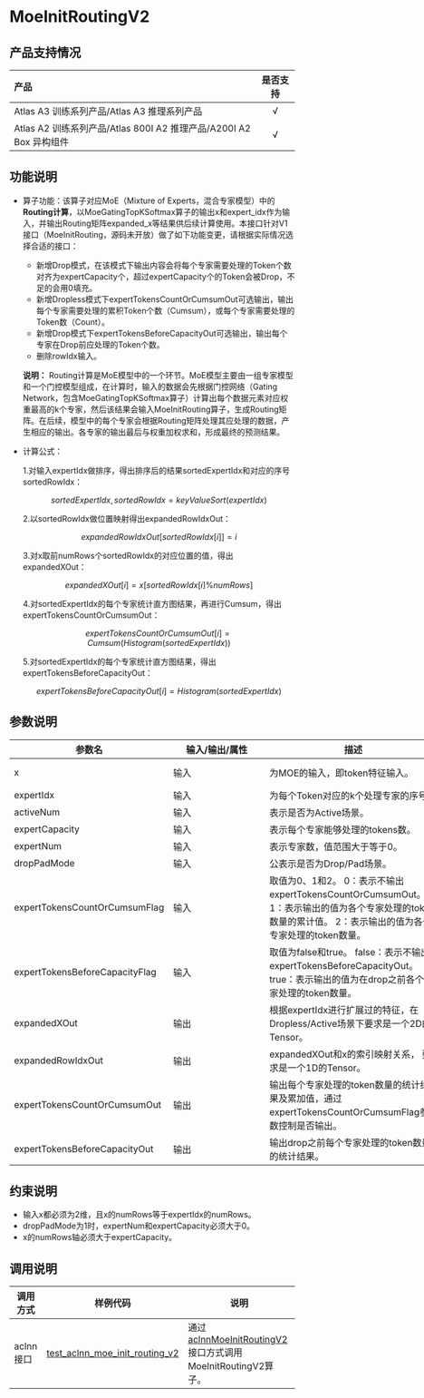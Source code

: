 # MoeInitRoutingV2

## 产品支持情况

|产品             |  是否支持  |
|:-------------------------|:----------:|
|  <term>Atlas A3 训练系列产品/Atlas A3 推理系列产品</term>   |     √    |
|  <term>Atlas A2 训练系列产品/Atlas 800I A2 推理产品/A200I A2 Box 异构组件</term>     |     √    |

## 功能说明

- 算子功能：该算子对应MoE（Mixture of Experts，混合专家模型）中的**Routing计算**，以MoeGatingTopKSoftmax算子的输出x和expert_idx作为输入，并输出Routing矩阵expanded_x等结果供后续计算使用。本接口针对V1接口（MoeInitRouting，源码未开放）做了如下功能变更，请根据实际情况选择合适的接口：

    - 新增Drop模式，在该模式下输出内容会将每个专家需要处理的Token个数对齐为expertCapacity个，超过expertCapacity个的Token会被Drop，不足的会用0填充。
    - 新增Dropless模式下expertTokensCountOrCumsumOut可选输出，输出每个专家需要处理的累积Token个数（Cumsum），或每个专家需要处理的Token数（Count）。
    - 新增Drop模式下expertTokensBeforeCapacityOut可选输出，输出每个专家在Drop前应处理的Token个数。
    - 删除rowIdx输入。

    **说明：**
    Routing计算是MoE模型中的一个环节。MoE模型主要由一组专家模型和一个门控模型组成，在计算时，输入的数据会先根据门控网络（Gating Network，包含MoeGatingTopKSoftmax算子）计算出每个数据元素对应权重最高的k个专家，然后该结果会输入MoeInitRouting算子，生成Routing矩阵。在后续，模型中的每个专家会根据Routing矩阵处理其应处理的数据，产生相应的输出。各专家的输出最后与权重加权求和，形成最终的预测结果。

- 计算公式：  

    1.对输入expertIdx做排序，得出排序后的结果sortedExpertIdx和对应的序号sortedRowIdx：
    
    $$
    sortedExpertIdx, sortedRowIdx=keyValueSort(expertIdx)
    $$

    2.以sortedRowIdx做位置映射得出expandedRowIdxOut：
    
    $$
    expandedRowIdxOut[sortedRowIdx[i]]=i
    $$
    
    3.对x取前numRows个sortedRowIdx的对应位置的值，得出expandedXOut：
    
    $$
    expandedXOut[i]=x[sortedRowIdx[i]\%numRows]
    $$
    
    4.对sortedExpertIdx的每个专家统计直方图结果，再进行Cumsum，得出expertTokensCountOrCumsumOut：
    
    $$
    expertTokensCountOrCumsumOut[i]=Cumsum(Histogram(sortedExpertIdx))
    $$
    
    5.对sortedExpertIdx的每个专家统计直方图结果，得出expertTokensBeforeCapacityOut：
    
    $$
    expertTokensBeforeCapacityOut[i]=Histogram(sortedExpertIdx)
    $$
## 参数说明

<table style="undefined;table-layout: fixed; width: 1576px"><colgroup>
  <col style="width: 170px">
  <col style="width: 170px">
  <col style="width: 312px">
  <col style="width: 213px">
  <col style="width: 100px">
  </colgroup>
  <thead>
    <tr>
      <th>参数名</th>
      <th>输入/输出/属性</th>
      <th>描述</th>
      <th>数据类型</th>
      <th>数据格式</th>
    </tr></thead>
  <tbody>
    <tr>
      <td>x</td>
      <td>输入</td>
      <td>为MOE的输入，即token特征输入。</td>
      <td>FLOAT16、BFLOAT16、FLOAT32</td>
      <td>ND</td>
    </tr>
    <tr>
      <td>expertIdx</td>
      <td>输入</td>
      <td>为每个Token对应的k个处理专家的序号。</td>
      <td>INT32</td>
      <td>ND</td>
    </tr>
    <tr>
      <td>activeNum</td>
      <td>输入</td>
      <td>表示是否为Active场景。</td>
      <td>INT64</td>
      <td>-</td>
    </tr>
    <tr>
      <td>expertCapacity</td>
      <td>输入</td>
      <td>表示每个专家能够处理的tokens数。</td>
      <td>INT64</td>
      <td>-</td>
    </tr>
    <tr>
      <td>expertNum</td>
      <td>输入</td>
      <td>表示专家数，值范围大于等于0。</td>
      <td>INT64</td>
      <td>-</td>
    </tr>
    <tr>
      <td>dropPadMode</td>
      <td>输入</td>
      <td>公表示是否为Drop/Pad场景。</td>
      <td>INT64</td>
      <td>-</td>
    </tr>
    <tr>
      <td>expertTokensCountOrCumsumFlag</td>
      <td>输入</td>
      <td>取值为0、1和2。
        0：表示不输出expertTokensCountOrCumsumOut。
        1：表示输出的值为各个专家处理的token数量的累计值。
        2：表示输出的值为各个专家处理的token数量。</td>
      <td>INT64</td>
      <td>-</td>
    </tr>
    <tr>
      <td>expertTokensBeforeCapacityFlag</td>
      <td>输入</td>
      <td>取值为false和true。
        false：表示不输出expertTokensBeforeCapacityOut。
        true：表示输出的值为在drop之前各个专家处理的token数量。</td>
      <td>BOOL</td>
      <td>-</td>
    </tr>
    <tr>
      <td>expandedXOut</td>
      <td>输出</td>
      <td>根据expertIdx进行扩展过的特征，在Dropless/Active场景下要求是一个2D的Tensor。</td>
      <td>FLOAT16、BFLOAT16、FLOAT32</td>
      <td>ND</td>
    </tr>
    <tr>
      <td>expandedRowIdxOut</td>
      <td>输出</td>
      <td>expandedXOut和x的索引映射关系， 要求是一个1D的Tensor。</td>
      <td>INT32</td>
      <td>ND</td>
    </tr>
    <tr>
      <td>expertTokensCountOrCumsumOut</td>
      <td>输出</td>
      <td>输出每个专家处理的token数量的统计结果及累加值，通过expertTokensCountOrCumsumFlag参数控制是否输出。</td>
      <td>INT32</td>
      <td>ND</td>
    </tr>
    <tr>
      <td>expertTokensBeforeCapacityOut</td>
      <td>输出</td>
      <td>输出drop之前每个专家处理的token数量的统计结果。</td>
      <td>INT32</td>
      <td>ND</td>
    </tr>
  </tbody></table>

## 约束说明

-   输入x都必须为2维，且x的numRows等于expertIdx的numRows。
-   dropPadMode为1时，expertNum和expertCapacity必须大于0。
-   x的numRows轴必须大于expertCapacity。

## 调用说明

| 调用方式   | 样例代码           | 说明                                         |
| ---------------- | --------------------------- | --------------------------------------------------- |
| aclnn接口  | [test_aclnn_moe_init_routing_v2](examples/test_aclnn_moe_init_routing_v2.cpp) | 通过[aclnnMoeInitRoutingV2](docs/aclnnMoeInitRoutingV2.md)接口方式调用MoeInitRoutingV2算子。 |
